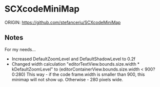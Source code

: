 # SCXcodeMiniMap

ORIGIN: https://github.com/stefanceriu/SCXcodeMiniMap

## Notes

 For my needs...
  * Increased DefaultZoomLevel and DefaultShadowLevel to 0.2f
  * Changed width calculation "editorTextView.bounds.size.width * kDefaultZoomLevel" to (editorContainerView.bounds.size.width < 900?0:280) 
    This way - if the code frame.width is smaller than 900, this minimap will not show up. Otherwise - 280 pixels wide.